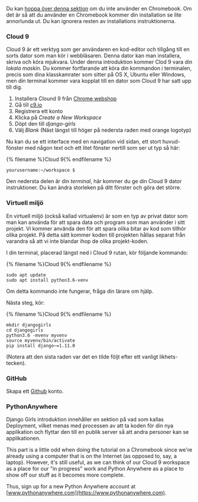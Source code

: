 Du kan [hoppa över denna sektion](http://tutorial.djangogirls.org/en/installation/#install-python) om du inte använder en Chromebook. Om det är så att du använder en Chromebook kommer din installation se lite annorlunda ut. Du kan ignorera resten av installations instruktionerna.

### Cloud 9

Cloud 9 är ett verktyg som ger användaren en kod-editor och tillgång till en sorts dator som man kör i webbläsaren. Denna dator kan man installera, skriva och köra mjukvara. Under denna introduktion kommer Clod 9 vara din *lokala maskin*. Du kommer fortfarande att köra din kommandon i terminalen, precis som dina klasskamrater som sitter på OS X, Ubuntu eller Windows, men din terminal kommer vara kopplat till en dator som Cloud 9 har satt upp till dig.

1. Installera Clound 9 från [Chrome webshop](https://chrome.google.com/webstore/detail/cloud9/nbdmccoknlfggadpfkmcpnamfnbkmkcp)
2. Gå till [c9.io](https://c9.io)
3. Registrera ett konto
4. Klicka på *Create a New Workspace*
5. Döpt den till *django-girls*
6. Välj *Blank* (Näst längst till höger på nedersta raden med orange logotyp)

Nu kan du se ett interface med en navigation vid sidan, ett stort huvud-fönster med någon text och ett litet fönster nertill som ser ut typ så här:

{% filename %}Cloud 9{% endfilename %}

    yourusername:~/workspace $
    

Den nedersta delen är din *terminal*, här kommer du ge din Cloud 9 dator instruktioner. Du kan ändra storleken på ditt fönster och göra det större.

### Virtuell miljö

En virtuell miljö (också kallad virtualenv) är som en typ av privat dator som man kan använda för att spara data och program som man använder i sitt projekt. Vi kommer använda den för att spara olika bitar av kod som tillhör olika projekt. På detta sätt kommer koden till projekten hållas separat från varandra så att vi inte blandar ihop de olika projekt-koden.

I din terminal, placerad längst ned i Cloud 9 rutan, kör följande kommando:

{% filename %}Cloud 9{% endfilename %}

    sudo apt update
    sudo apt install python3.6-venv
    

Om detta kommando inte fungerar, fråga din lärare om hjälp.

Nästa steg, kör:

{% filename %}Cloud 9{% endfilename %}

    mkdir djangogirls
    cd djangogirls
    python3.6 -mvenv myvenv
    source myvenv/bin/activate
    pip install django~=1.11.0
    

(Notera att den sista raden var det en tilde följt efter ett vanligt likhets-tecken).

### GitHub

Skapa ett [Github](https://github.com) konto.

### PythonAnywhere

Django Girls introduktion innehåller en sektion på vad som kallas Deployment, vilket menas med processen av att ta koden för din nya applikation och flyttar den till en publik server så att andra personer kan se applikationen.

This part is a little odd when doing the tutorial on a Chromebook since we're already using a computer that is on the Internet (as opposed to, say, a laptop). However, it's still useful, as we can think of our Cloud 9 workspace as a place for our "in progress" work and Python Anywhere as a place to show off our stuff as it becomes more complete.

Thus, sign up for a new Python Anywhere account at [www.pythonanywhere.com](https://www.pythonanywhere.com).